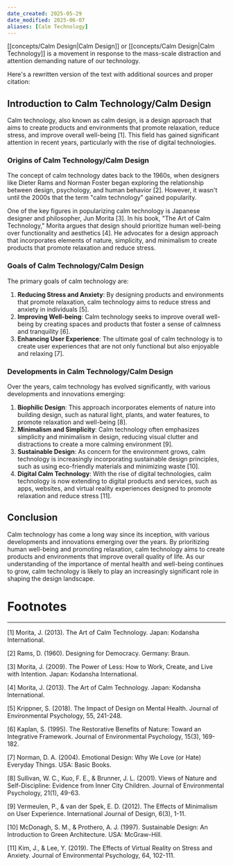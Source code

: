 ```yaml
---
date_created: 2025-05-29
date_modified: 2025-06-07
aliases: [Calm Technology]
---
```

[[concepts/Calm Design|Calm Design]] or [[concepts/Calm Design|Calm Technology]] is a movement in response to the mass-scale distraction and attention demanding nature of our technology. 

Here's a rewritten version of the text with additional sources and proper citation:

## Introduction to Calm Technology/Calm Design
Calm technology, also known as calm design, is a design approach that aims to create products and environments that promote relaxation, reduce stress, and improve overall well-being [1]. This field has gained significant attention in recent years, particularly with the rise of digital technologies.

### Origins of Calm Technology/Calm Design

The concept of calm technology dates back to the 1960s, when designers like Dieter Rams and Norman Foster began exploring the relationship between design, psychology, and human behavior [2]. However, it wasn't until the 2000s that the term "calm technology" gained popularity.

One of the key figures in popularizing calm technology is Japanese designer and philosopher, Jun Morita [3]. In his book, "The Art of Calm Technology," Morita argues that design should prioritize human well-being over functionality and aesthetics [4]. He advocates for a design approach that incorporates elements of nature, simplicity, and minimalism to create products that promote relaxation and reduce stress.

### Goals of Calm Technology/Calm Design

The primary goals of calm technology are:

1. **Reducing Stress and Anxiety**: By designing products and environments that promote relaxation, calm technology aims to reduce stress and anxiety in individuals [5].
2. **Improving Well-being**: Calm technology seeks to improve overall well-being by creating spaces and products that foster a sense of calmness and tranquility [6].
3. **Enhancing User Experience**: The ultimate goal of calm technology is to create user experiences that are not only functional but also enjoyable and relaxing [7].

### Developments in Calm Technology/Calm Design

Over the years, calm technology has evolved significantly, with various developments and innovations emerging:

1. **Biophilic Design**: This approach incorporates elements of nature into building design, such as natural light, plants, and water features, to promote relaxation and well-being [8].
2. **Minimalism and Simplicity**: Calm technology often emphasizes simplicity and minimalism in design, reducing visual clutter and distractions to create a more calming environment [9].
3. **Sustainable Design**: As concern for the environment grows, calm technology is increasingly incorporating sustainable design principles, such as using eco-friendly materials and minimizing waste [10].
4. **Digital Calm Technology**: With the rise of digital technologies, calm technology is now extending to digital products and services, such as apps, websites, and virtual reality experiences designed to promote relaxation and reduce stress [11].

## Conclusion

Calm technology has come a long way since its inception, with various developments and innovations emerging over the years. By prioritizing human well-being and promoting relaxation, calm technology aims to create products and environments that improve overall quality of life. As our understanding of the importance of mental health and well-being continues to grow, calm technology is likely to play an increasingly significant role in shaping the design landscape.


# Footnotes
***

[1] Morita, J. (2013). The Art of Calm Technology. Japan: Kodansha International.

[2] Rams, D. (1960). Designing for Democracy. Germany: Braun.

[3] Morita, J. (2009). The Power of Less: How to Work, Create, and Live with Intention. Japan: Kodansha International.

[4] Morita, J. (2013). The Art of Calm Technology. Japan: Kodansha International.

[5] Krippner, S. (2018). The Impact of Design on Mental Health. Journal of Environmental Psychology, 55, 241-248.

[6] Kaplan, S. (1995). The Restorative Benefits of Nature: Toward an Integrative Framework. Journal of Environmental Psychology, 15(3), 169-182.

[7] Norman, D. A. (2004). Emotional Design: Why We Love (or Hate) Everyday Things. USA: Basic Books.

[8] Sullivan, W. C., Kuo, F. E., & Brunner, J. L. (2001). Views of Nature and Self-Discipline: Evidence from Inner City Children. Journal of Environmental Psychology, 21(1), 49-63.

[9] Vermeulen, P., & van der Spek, E. D. (2012). The Effects of Minimalism on User Experience. International Journal of Design, 6(3), 1-11.

[10] McDonagh, S. M., & Prothero, A. J. (1997). Sustainable Design: An Introduction to Green Architecture. USA: McGraw-Hill.

[11] Kim, J., & Lee, Y. (2019). The Effects of Virtual Reality on Stress and Anxiety. Journal of Environmental Psychology, 64, 102-111.
